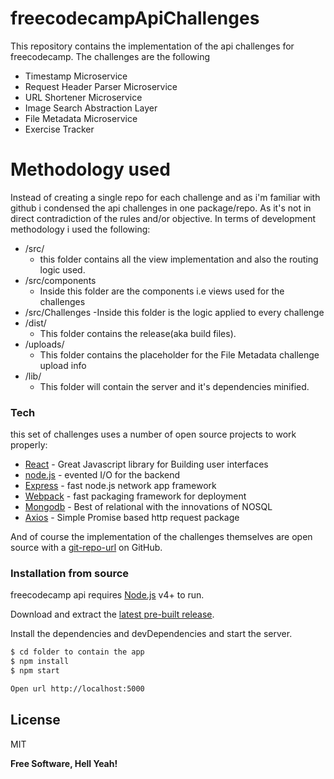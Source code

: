 # freecodecampApiChallenges

This repository contains the implementation of the api challenges for freecodecamp.
The challenges are the following
  - Timestamp Microservice
  - Request Header Parser Microservice
  - URL Shortener Microservice
  - Image Search Abstraction Layer
  - File Metadata Microservice
  - Exercise Tracker

# Methodology used

Instead of creating a single repo for each challenge and as i'm familiar with github i condensed the api challenges in one package/repo.
As it's not in direct contradiction of the rules and/or objective.
In terms of development methodology i used the following:
  
  - /src/
    - this folder contains all the view implementation and also the routing logic used. 
  - /src/components
    - Inside this folder are the components i.e views used for the challenges
  - /src/Challenges
    -Inside this folder is the logic applied to every challenge
  - /dist/
    - This folder contains the release(aka build files).
  - /uploads/
    - This folder contains the placeholder for the File Metadata challenge upload info
  - /lib/
    - This folder will contain the server and it's dependencies minified.


### Tech

this set of challenges uses a number of open source projects to work properly:
* [React] - Great Javascript library for Building user interfaces
* [node.js] - evented I/O for the backend
* [Express] - fast node.js network app framework 
* [Webpack] - fast packaging framework for deployment
* [Mongodb] - Best of relational with the innovations of NOSQL
* [Axios]   - Simple Promise based http request package



And of course the implementation of the challenges themselves are open source with a [git-repo-url]
 on GitHub.

### Installation from source

freecodecamp api  requires [Node.js](https://nodejs.org/) v4+ to run.

Download and extract the [latest pre-built release](https://github.com/jonniebigodes/freecodecampApiChallenges/releases).

Install the dependencies and devDependencies and start the server.

```sh
$ cd folder to contain the app
$ npm install 
$ npm start

Open url http://localhost:5000
```


License
----

MIT


**Free Software, Hell Yeah!**

[//]: # (These are reference links used in the body of this note and get stripped out when the markdown processor does its job. There is no need to format nicely because it shouldn't be seen. Thanks SO - http://stackoverflow.com/questions/4823468/store-comments-in-markdown-syntax)


   
   [git-repo-url]: <https://github.com/jonniebigodes/freecodecampApiChallenges.git>
   [node.js]: <http://nodejs.org>
   [express]: <http://expressjs.com>
   [React]: <https://facebook.github.io/react/>
   [Webpack]: <https://webpack.github.io/>
   [Mongodb]: <https://www.mongodb.com/>
   [PlGh]:  <https://github.com/jonniebigodes/freecodecampApiChallenges/tree/master/plugins/github/readme.md>
   [Axios]: <https://github.com/axios/axios>
  